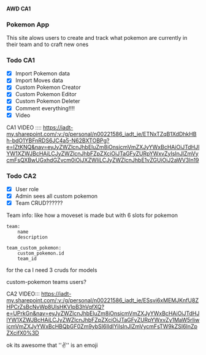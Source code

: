 #### AWD CA1
### Pokemon App
This site alows users to create and track what pokemon are currently in their team and to craft new ones

### Todo CA1
- [x] Import Pokemon data
- [x] Import Moves data
- [x] Custom Pokemon Creator
- [x] Custom Pokemon Editor
- [x] Custom Pokemon Deleter
- [x] Comment everything!!!!
- [x] Video

CA1 VIDEO :::: https://iadt-my.sharepoint.com/:v:/g/personal/n00221586_iadt_ie/ETNxTZqB1XdDhkHBh-bdO1YBFnRDS6JC4a5-N62BXTOBPg?e=IZtKNQ&nav=eyJyZWZlcnJhbEluZm8iOnsicmVmZXJyYWxBcHAiOiJTdHJlYW1XZWJBcHAiLCJyZWZlcnJhbFZpZXciOiJTaGFyZURpYWxvZyIsInJlZmVycmFsQXBwUGxhdGZvcm0iOiJXZWIiLCJyZWZlcnJhbE1vZGUiOiJ2aWV3In19 


### Todo CA2
- [x] User role
- [x] Admin sees all custom pokemon
- [x] Team CRUD??????

Team info:
	like how a moveset is made but with 6 slots for pokemon
	
	team:
		name
		description

	team_custom_pokemon:
		custom_pokemon.id
		team_id

for the ca I need 3 cruds for models

custom-pokemon
teams
users?

CA2 VIDEO::: https://iadt-my.sharepoint.com/:v:/g/personal/n00221586_iadt_ie/ESsvi6xMEMJKnfU8ZHPCrZsBcNvWp8UIsHKVIpB3hVqfXQ?e=UPrkGn&nav=eyJyZWZlcnJhbEluZm8iOnsicmVmZXJyYWxBcHAiOiJTdHJlYW1XZWJBcHAiLCJyZWZlcnJhbFZpZXciOiJTaGFyZURpYWxvZy1MaW5rIiwicmVmZXJyYWxBcHBQbGF0Zm9ybSI6IldlYiIsInJlZmVycmFsTW9kZSI6InZpZXcifX0%3D



ok its awesome that '':v:'' is an emoji 